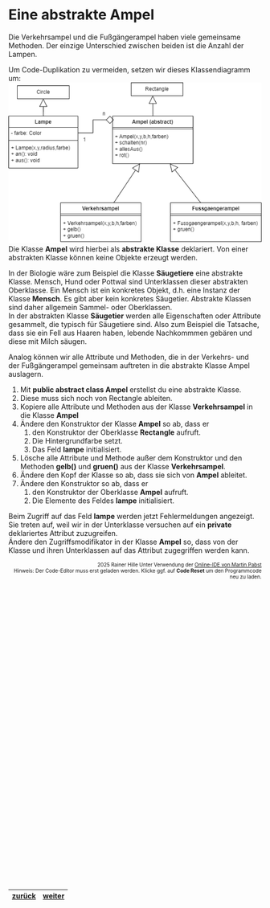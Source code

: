   <meta charset="utf-8" />
  <title>Informatik</title>
  <link rel="stylesheet" href="https://Hi2272.github.io/StyleMD.css">
 
 # Eine abstrakte Ampel
 
 Die Verkehrsampel und die Fußgängerampel haben viele gemeinsame Methoden. Der einzige Unterschied zwischen beiden ist die Anzahl der Lampen.

 Um Code-Duplikation zu vermeiden, setzen wir dieses Klassendiagramm um:  
 ![alt text](KlassendiagrammAmpelAbstrakt.png)  
 Die Klasse **Ampel** wird hierbei als **abstrakte Klasse** deklariert. Von einer abstrakten Klasse können keine Objekte erzeugt werden.  

 In der Biologie wäre zum Beispiel die Klasse **Säugetiere** eine abstrakte Klasse. Mensch, Hund oder Pottwal sind Unterklassen dieser abstrakten Oberklasse. Ein Mensch ist ein konkretes Objekt, d.h. eine Instanz der Klasse **Mensch**. Es gibt aber kein konkretes Säugetier. Abstrakte Klassen sind daher allgemein Sammel- oder Oberklassen.  
 In der abstrakten Klasse **Säugetier** werden alle Eigenschaften oder Attribute gesammelt, die typisch für Säugetiere sind. Also zum Beispiel die Tatsache, dass sie ein Fell aus Haaren haben, lebende Nachkommmen gebären und diese mit Milch säugen.   

 Analog können wir alle Attribute und Methoden, die in der Verkehrs- und der Fußgängerampel gemeinsam auftreten in die abstrakte Klasse Ampel auslagern.

1. Mit **public abstract class Ampel** erstellst du eine abstrakte Klasse.
2. Diese muss sich noch von Rectangle ableiten.
3. Kopiere alle Attribute und Methoden aus der Klasse **Verkehrsampel** in die Klasse **Ampel**
4. Ändere den Konstruktor der Klasse **Ampel** so ab, dass er 
   1. den Konstruktor der Oberklasse **Rectangle** aufruft.
   2. Die Hintergrundfarbe setzt.
   3. Das Feld **lampe** initialisiert.
5. Lösche alle Attribute und Methode außer dem Konstruktor und den Methoden  **gelb()** und **gruen()** aus der Klasse **Verkehrsampel**.
6. Ändere den Kopf der Klasse so ab, dass sie sich von **Ampel** ableitet.
7. Ändere den Konstruktor so ab, dass er
   1. den Konstruktor der Oberklasse **Ampel** aufruft.
   2. Die Elemente des Feldes **lampe** initialisiert.

Beim Zugriff auf das Feld **lampe** werden jetzt Fehlermeldungen angezeigt. Sie treten auf, weil wir in der Unterklasse versuchen auf ein **private** deklariertes Attribut zuzugreifen.  
Ändere den Zugriffsmodifikator in der Klasse **Ampel** so, dass von der Klasse und ihren Unterklassen auf das Attribut zugegriffen werden kann.




<div id="quelle" style="font-size: x-small; text-align: right;">
    2025 Rainer Hille  Unter Verwendung der  <a href='https://www.online-ide.de/'>Online-IDE von Martin Pabst</a><br>Hinweis: Der Code-Editor muss erst geladen werden. Klicke ggf. auf <b>Code Reset</b> um den Programmcode neu zu laden.

  </div>
  
  <section>
    <iframe
    srcdoc="<script>window.jo_doc = window.frameElement.textContent;</script><script src='https://Hi2272.github.io/include/js/includeide/includeIDE.js'></script>"
    width="100%" height="600" frameborder="0">
    {'id': 'Java', 'speed': 2000, 
    'withBottomPanel': true ,'withPCode': false ,'withConsole': true ,
    'withFileList': true ,'withErrorList': true}
    <script id="javaCode" type="plain/text" title="Lampe.java" src="Lampe.java"></script>
      <script id="javaCode" type="plain/text" title="Verkehrsampel.java" src="04Verkehrsampel.java"></script>
      <script id="javaCode" type="plain/text" title="Ampel.java" src="05AmpelLeer.java"></script>
  
   </iframe>
</section>

| [zurück](../index.html) | [weiter](../06FussgaengerAmpel.html) | 
| --- | ---- |
